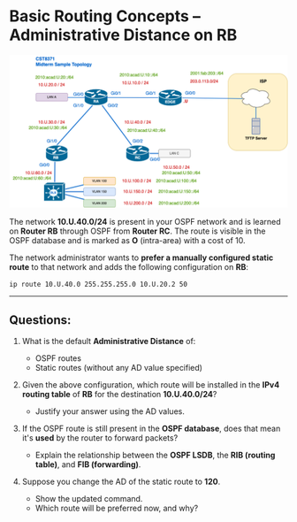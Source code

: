 # Basic Routing Concepts – Administrative Distance on RB

![Midterm Topology](img/midterm-sample-topology.png)

The network **10.U.40.0/24** is present in your OSPF network and is learned on **Router RB** through OSPF from **Router RC**. The route is visible in the OSPF database and is marked as **O** (intra-area) with a cost of 10.

The network administrator wants to **prefer a manually configured static route** to that network and adds the following configuration on **RB**:

```bash
ip route 10.U.40.0 255.255.255.0 10.U.20.2 50
```

---

## Questions:

1. What is the default **Administrative Distance** of:
   - OSPF routes  
   - Static routes (without any AD value specified)

2. Given the above configuration, which route will be installed in the **IPv4 routing table** of **RB** for the destination **10.U.40.0/24**?  
   - Justify your answer using the AD values.

3. If the OSPF route is still present in the **OSPF database**, does that mean it's **used** by the router to forward packets?  
   - Explain the relationship between the **OSPF LSDB**, the **RIB (routing table)**, and **FIB (forwarding)**.

4. Suppose you change the AD of the static route to **120**.  
   - Show the updated command.  
   - Which route will be preferred now, and why?
